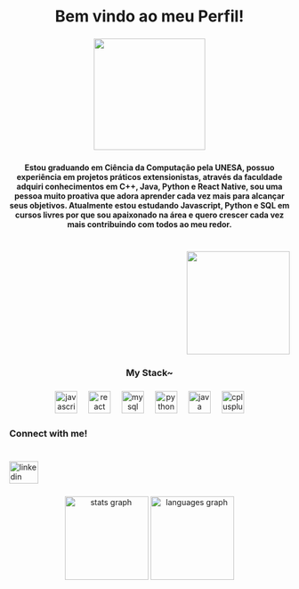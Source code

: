 <h1 align="center">Bem vindo ao meu Perfil!</h1>

###

<div align="center">
  <img height="200" src="https://cdna.artstation.com/p/assets/images/images/024/021/406/original/pixel-jeff-fortune-cat.gif?1581064151"  />
</div>

###

<h4 align="center">Estou graduando em Ciência da Computação pela UNESA, possuo experiência em projetos práticos extensionistas, através da faculdade adquiri conhecimentos em C++, Java, Python e React Native, sou uma pessoa muito proativa que adora aprender cada vez mais para alcançar seus objetivos. Atualmente estou estudando Javascript, Python e  SQL em cursos livres por que sou apaixonado na área e quero crescer cada vez mais contribuindo com todos ao meu redor.</h4>

###

<br clear="both">

<div align="right">
  <img height="185" src="https://cdna.artstation.com/p/assets/images/images/035/589/978/original/pixel-jeff-dream2.gif?1615369313"  />
</div>

###

<h3 align="center">My Stack~</h3>

###

<div align="center">
  <img src="https://cdn.jsdelivr.net/gh/devicons/devicon/icons/javascript/javascript-original.svg" height="40" alt="javascript logo"  />
  <img width="12" />
  <img src="https://cdn.jsdelivr.net/gh/devicons/devicon/icons/react/react-original.svg" height="40" alt="react logo"  />
  <img width="12" />
  <img src="https://cdn.jsdelivr.net/gh/devicons/devicon/icons/mysql/mysql-original.svg" height="40" alt="mysql logo"  />
  <img width="12" />
  <img src="https://cdn.jsdelivr.net/gh/devicons/devicon/icons/python/python-original.svg" height="40" alt="python logo"  />
  <img width="12" />
  <img src="https://cdn.jsdelivr.net/gh/devicons/devicon/icons/java/java-original.svg" height="40" alt="java logo"  />
  <img width="12" />
  <img src="https://cdn.jsdelivr.net/gh/devicons/devicon/icons/cplusplus/cplusplus-original.svg" height="40" alt="cplusplus logo"  />
</div>

###

<h3 align="left">Connect with me!</h3>

###

<br clear="both">

<div align="left">
  <a href="https://www.linkedin.com/in/thiago-soares-albuquerque/" target="_blank">
    <img src="https://raw.githubusercontent.com/maurodesouza/profile-readme-generator/master/src/assets/icons/social/linkedin/default.svg" width="52" height="40" alt="linkedin logo"  />
  </a>
</div>

###

<div align="center">
  <img src="https://github-readme-stats.vercel.app/api?username=Thi019ago&hide_title=false&hide_rank=false&show_icons=true&include_all_commits=true&count_private=true&disable_animations=false&theme=tokyonight&locale=en&hide_border=false&order=1" height="150" alt="stats graph"  />
  <img src="https://github-readme-stats.vercel.app/api/top-langs?username=Thi019ago&locale=en&hide_title=false&layout=compact&card_width=320&langs_count=6&theme=tokyonight&hide_border=false&order=2" height="150" alt="languages graph"  />
</div>

